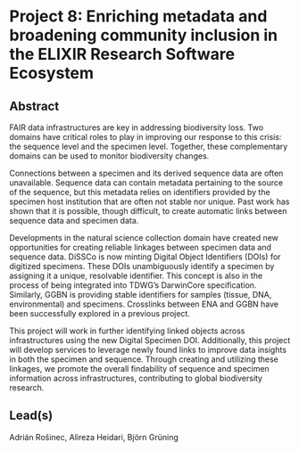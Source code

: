 # Project 8: Enriching metadata and broadening community inclusion in the ELIXIR Research Software Ecosystem

## Abstract

FAIR data infrastructures are key in addressing biodiversity loss. Two domains have critical roles to play in improving our response to this crisis: the sequence level and the specimen level. Together, these complementary domains can be used to monitor biodiversity changes. 

Connections between a specimen and its derived sequence data are often unavailable. Sequence data can contain metadata pertaining to the source of the sequence, but this metadata relies on identifiers provided by the specimen host institution that are often not stable nor unique. Past work has shown that it is possible, though difficult, to create automatic links between sequence data and specimen data.

Developments in the natural science collection domain have created new opportunities for creating reliable linkages between specimen data and sequence data. DiSSCo is now minting Digital Object Identifiers (DOIs) for digitized specimens. These DOIs unambiguously identify a specimen by assigning it a unique, resolvable identifier. This concept is also in the process of being integrated into TDWG’s DarwinCore specification. Similarly, GGBN is providing stable identifiers for samples (tissue, DNA, environmental) and specimens. Crosslinks between ENA and GGBN have been successfully explored in a previous project.

This project will work in further identifying linked objects across infrastructures using the new Digital Specimen DOI. Additionally, this project will develop services to leverage newly found links to improve data insights in both the specimen and sequence. Through creating and utilizing these linkages, we promote the overall findability of sequence and specimen information across infrastructures, contributing to global biodiversity research. 

## Lead(s)

Adrián Rošinec, Alireza Heidari, Björn Grüning

